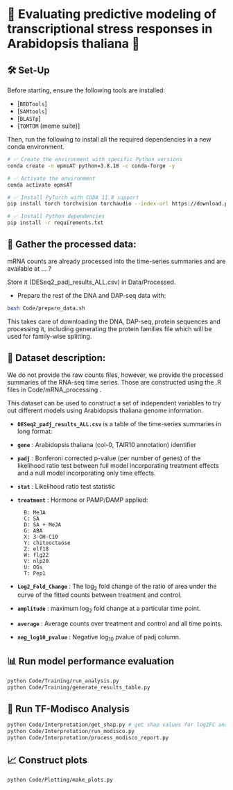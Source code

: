 # 🌿 Evaluating predictive modeling of transcriptional stress responses in Arabidopsis thaliana 🌱

## 🛠️ Set-Up

Before starting, ensure the following tools are installed:

- [`BEDTools`]
- [`SAMtools`]
- [`BLASTp`]
- [`TOMTOM` (meme suite)]

Then, run the following to install all the required dependencies in a new conda environment.
```bash
# ✅ Create the environment with specific Python versions
conda create -n epmsAT python=3.8.18 -c conda-forge -y

# ✅ Activate the environment
conda activate epmsAT

# ✅ Install PyTorch with CUDA 11.8 support
pip install torch torchvision torchaudio --index-url https://download.pytorch.org/whl/cu118

# ✅ Install Python dependencies
pip install -r requirements.txt

```
## 📁 Gather the processed data:
mRNA counts are already processed into the time-series summaries and are available at ... ?

Store it (DESeq2_padj_results_ALL.csv) in Data/Processed.

- Prepare the rest of the DNA and DAP-seq data with:
```bash
bash Code/prepare_data.sh
```
This takes care of downloading the DNA, DAP-seq, protein sequences and processing it, including generating the protein families file which will be used for family-wise splitting.

## 📄 Dataset description:

We do not provide the raw counts files, however, we provide the processed summaries of the RNA-seq time series. Those are constructed using the .R files in Code/mRNA_processing .

This dataset can be used to construct a set of independent variables to try out different models using Arabidopsis thaliana genome information.

- **`DESeq2_padj_results_ALL.csv`** is a table of the time-series summaries in long format:

- **`gene`**  : Arabidopsis thaliana (col-0, TAIR10 annotation) identifier

- **`padj`**  : Bonferoni corrected p-value (per number of genes) of the likelihood ratio test between full model incorporating treatment effects and a null model incorporating only time effects.

- **`stat`**  : Likelihood ratio test statistic

- **`treatment`**  : Hormone or PAMP/DAMP applied:

        B: MeJA
        C: SA
        D: SA + MeJA
        G: ABA
        X: 3-OH-C10
        Y: chitooctaose
        Z: elf18
        W: flg22
        V: nlp20
        U: OGs
        T: Pep1

- **`Log2_Fold_Change`**  : The $\log_2$ fold change of the ratio of area under the curve of the fitted counts between treatment and control.

- **`amplitude`**  : maximum $\log_2$ fold change at a particular time point.

- **`average`**  : Average counts over treatment and control and all time points.

- **`neg_log10_pvalue`**  : Negative $\log_{10}$ pvalue of padj column.

## 📊  Run model performance evaluation
```bash
python Code/Training/run_analysis.py
python Code/Training/generate_results_table.py
```

## 🧠 Run TF-Modisco Analysis
```bash
python Code/Interpretation/get_shap.py # get shap values for log2FC and Quartile classification
python Code/Interpretation/run_modisco.py
python Code/Interpretation/process_modisco_report.py
```

## 📈 Construct plots
```bash
python Code/Plotting/make_plots.py
```
